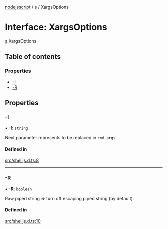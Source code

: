 [nodejsscript](../README.md) / [s](../modules/s.md) / XargsOptions

# Interface: XargsOptions

[s](../modules/s.md).XargsOptions

## Table of contents

### Properties

- [-I](s.XargsOptions.md#-i)
- [-R](s.XargsOptions.md#-r)

## Properties

### -I

• **-I**: `string`

Next parameter represents to be replaced in `cmd_args`.

#### Defined in

[src/shelljs.d.ts:8](https://github.com/jaandrle/nodejsscript/blob/9ae5d73/src/shelljs.d.ts#L8)

___

### -R

• **-R**: `boolean`

Raw piped string ⇒ turn off escaping piped string (by default).

#### Defined in

[src/shelljs.d.ts:10](https://github.com/jaandrle/nodejsscript/blob/9ae5d73/src/shelljs.d.ts#L10)
